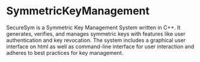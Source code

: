 # SymmetricKeyManagement
SecureSym is a Symmetric Key Management System written in C++. It generates, verifies, and manages symmetric keys with features like user authentication and key revocation. The system includes a graphical user interface on html as well as command-line interface for user interaction and adheres to best practices for key management.
